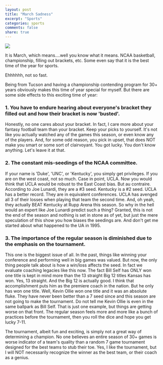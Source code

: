 ```yaml
---
layout: post
title: "March Sadness"
excerpt: "Sports"
categories: sports
comments: false
share: true
---
```


![](https://blog.lids.com/wp-content/uploads/2010/03/6a01156f601682970b01310fafeddc970c-800wi.jpg)

It is March, which means....well you know what it means. NCAA basketball, championship, filling out brackets, etc. Some even say that it is the best time of the year for sports.



Ehhhhhh, not so fast.



Being from Tucson and having a championship contending program for 30+ years obviously makes this time of year special for myself. But there are some side effects to this exciting time of year:


### 1. You have to endure hearing about everyone's bracket they filled out and how their bracket is now 'busted'.

Honestly, no one cares about your bracket. In fact, I care more about your fantasy football team than your bracket. Keep your picks to yourself. It's not like you actually watched any of the games this season, or even know any of the players. And, for some odd reason, you pick in upset, that does NOT make you smart or some sort of clairvoyant. You got lucky. You don't know anything. Let's leave it at that.


### 2. The constant mis-seedings of the NCAA committee.


If your name is 'Duke', 'UNC', or 'Kentucky', you simply get privileges. If you are on the west coast, not so much. Case in point, UCLA.  Now you would think that UCLA would be robust to the East Coast bias. But au contraire. According to Joe Lunardi, they are a #3 seed. Kentucky is a #2 seed. UCLA has a better record. They are in equivalent conferences. UCLA has avenged all 3 of their losses when playing that team the second time. And, oh yeah, they actually BEAT Kentucky at Rupp Arena this season. So why in the hell would an expert like Joe Lunardi predict such a thing? Granted, this is not the end of the season and nothing is set in stone as of yet, but just the mere speculation of this show you how biases the seedings are. And don't get me started about what happened to the UA in 1995.


### 3. The importance of the regular season is diminished due to the emphasis on the tournament.


This one is the biggest issue of all. In the past, things like winning your conference and performing well in big games was valued. But now, the only thing people talk about is how a win/loss affects the seed. In fact we evaluate coaching legacies like this now. The fact Bill Self has ONLY won one title is kept in mind more than the 13 straight Big 12 titles Kansas has won. Yes, 13 straight. And the Big 12 is actually good. I think that accomplishment puts him as the premiere coach in the nation. But he only has won one title. Well, Kevin Ollie won one title and it was an absolute fluke. They have never been better than a 7 seed since and this season are not going to make the tournament. Do not tell me Kevin Ollie is even in the same ballpark as Bill Self. That is just one example, but things are getting worse on that front. The regular season feels more and more like a bunch of practices before the tournament, then you roll the dice and hope you get lucky 7-11.


The tournament, albeit fun and exciting, is simply not a great way of determining a champion. No one believes an entire season of 30+ games is worse indicator of a team's quality than a random 7 game tournament designed for the best teams to stub their toe. Yes, I like the tournament, but I will NOT necessarily recognize the winner as the best team, or their coach as a genius. 





